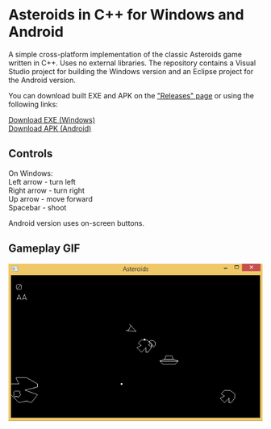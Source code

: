 Asteroids in C++ for Windows and Android
========================================

A simple cross-platform implementation of the classic Asteroids game written in C++. Uses no external libraries. The repository contains a Visual Studio project for building the Windows version and an Eclipse project for the Android version.

You can download built EXE and APK on the ["Releases" page](https://github.com/newagebegins/asteroids/releases) or using the following links:

[Download EXE (Windows)](https://github.com/newagebegins/asteroids/releases/download/v1.0/Asteroids.exe)  
[Download APK (Android)](
https://github.com/newagebegins/asteroids/releases/download/v1.0/Asteroids.apk)

## Controls

On Windows:  
Left arrow - turn left  
Right arrow - turn right  
Up arrow - move forward  
Spacebar - shoot

Android version uses on-screen buttons.

## Gameplay GIF

![GIF of gameplay](asteroids.gif)
